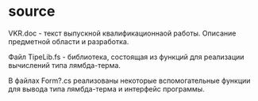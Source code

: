 # source
VKR.doc - текст выпускной квалификационнаой работы. Описание предметной области и разработка.

Файл TipeLib.fs - библиотека, состоящая из функций для реализации вычислений типа лямбда-терма.

В файлах Form?.cs реализованы некоторые вспомогательные функции для вывода типа лямбда-терма и интерфейс программы.
